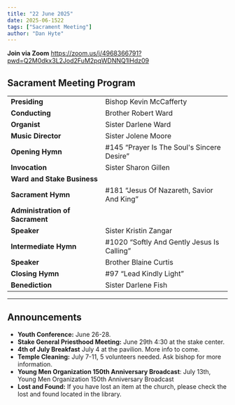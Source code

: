 ```yaml
---
title: "22 June 2025"
date: 2025-06-1522
tags: ["Sacrament Meeting"]
author: "Dan Hyte"
---
```


**Join via Zoom**
<https://zoom.us/j/4968366791?pwd=Q2M0dkx3L2Jod2FuM2pqWDNNQ1lHdz09>

## Sacrament Meeting Program

|                                 |                                     |
| ------------------------------- | ----------------------------------- |
| **Presiding**                   | Bishop Kevin McCafferty             |
| **Conducting**                  | Brother Robert Ward                 |
| **Organist**                    | Sister Darlene Ward                 |
| **Music Director**              | Sister Jolene Moore                 |
| **Opening Hymn**                | #145 “Prayer Is The Soul's Sincere Desire”    |
| **Invocation**                  | Sister Sharon Gillen                |
| **Ward and Stake Business**     |                                     |
| **Sacrament Hymn**              | #181 “Jesus Of Nazareth, Savior And King”|
| **Administration of Sacrament** |                                     |
| **Speaker**                     | Sister Kristin Zangar               |
| **Intermediate Hymn**           | #1020 “Softly And Gently Jesus Is Calling”       |
| **Speaker**                     | Brother Blaine Curtis               |
| **Closing Hymn**                | #97 “Lead Kindly Light”             |
| **Benediction**                 | Sister Darlene Fish                 |

---

## Announcements

- **Youth Conference:** June 26-28.
- **Stake General Priesthood Meeting:** June 29th 4:30 at the stake center.
- **4th of July Breakfast** July 4 at the pavilion. More info to come.
- **Temple Cleaning:** July 7-11, 5 volunteers needed. Ask bishop for more information.
- **Young Men Organization 150th Anniversary Broadcast**: July 13th, Young Men Organization 150th Anniversary Broadcast
- **Lost and Found:** If you have lost an item at the church, please check the lost and found located in the library.